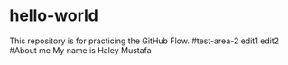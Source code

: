# hello-world
This repository is for practicing the GitHub Flow.
#test-area-2
edit1
edit2
#About me
My name is Haley Mustafa

